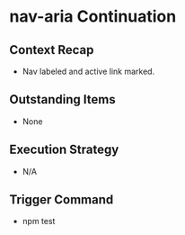# nav-aria Continuation

## Context Recap
- Nav labeled and active link marked.

## Outstanding Items
- None

## Execution Strategy
- N/A

## Trigger Command
- npm test
